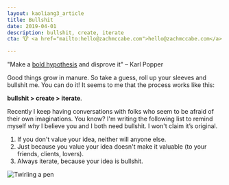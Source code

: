 ```yaml
---
layout: kaoliang3_article
title: Bullshit
date: 2019-04-01
description: bullshit, create, iterate
cta: 🐮 <a href="mailto:hello@zachmccabe.com">hello@zachmccabe.com</a>

---
```



"Make a [bold hypothesis](https://en.wikipedia.org/wiki/Bold_hypothesis) and disprove it" – Karl Popper

Good things grow in manure. So take a guess, roll up your sleeves and bullshit me. You can do it! It seems to me that the process works like this:

**bullshit > create > iterate**.

Recently I keep having conversations with folks who seem to be afraid of their own imaginations. You know? I'm writing the following list to remind myself *why* I believe you and I both need bullshit. I won't claim it’s original.

1. If you don't value your idea, neither will anyone else.
2. Just because you value your idea doesn't make it valuable (to your friends, clients, lovers).
3. Always iterate, because your idea is bullshit.

![Twirling a pen](https://www.zachmccabe.com/assets/viz/pen-flip-300.gif)
